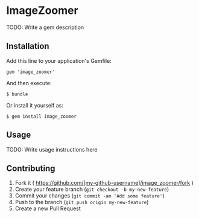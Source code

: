 # ImageZoomer

TODO: Write a gem description

## Installation

Add this line to your application's Gemfile:

    gem 'image_zoomer'

And then execute:

    $ bundle

Or install it yourself as:

    $ gem install image_zoomer

## Usage

TODO: Write usage instructions here

## Contributing

1. Fork it ( https://github.com/[my-github-username]/image_zoomer/fork )
2. Create your feature branch (`git checkout -b my-new-feature`)
3. Commit your changes (`git commit -am 'Add some feature'`)
4. Push to the branch (`git push origin my-new-feature`)
5. Create a new Pull Request
